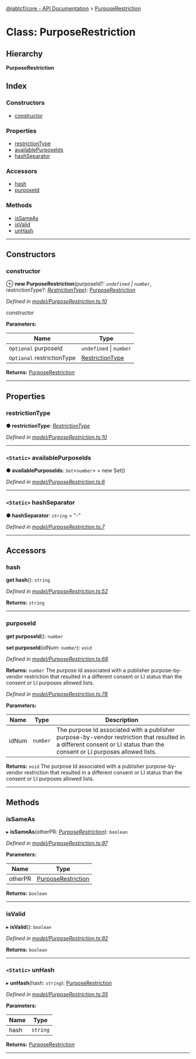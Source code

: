 [@iabtcf/core - API Documentation](../README.md) > [PurposeRestriction](../classes/purposerestriction.md)

# Class: PurposeRestriction

## Hierarchy

**PurposeRestriction**

## Index

### Constructors

* [constructor](purposerestriction.md#constructor)

### Properties

* [restrictionType](purposerestriction.md#restrictiontype)
* [availablePurposeIds](purposerestriction.md#availablepurposeids)
* [hashSeparator](purposerestriction.md#hashseparator)

### Accessors

* [hash](purposerestriction.md#hash)
* [purposeId](purposerestriction.md#purposeid)

### Methods

* [isSameAs](purposerestriction.md#issameas)
* [isValid](purposerestriction.md#isvalid)
* [unHash](purposerestriction.md#unhash)

---

## Constructors

<a id="constructor"></a>

###  constructor

⊕ **new PurposeRestriction**(purposeId?: *`undefined` \| `number`*, restrictionType?: *[RestrictionType](../enums/restrictiontype.md)*): [PurposeRestriction](purposerestriction.md)

*Defined in [model/PurposeRestriction.ts:10](https://github.com/chrispaterson/iabtcf-es/blob/2c1666e/modules/core/src/model/PurposeRestriction.ts#L10)*

constructor

**Parameters:**

| Name | Type |
| ------ | ------ |
| `Optional` purposeId | `undefined` \| `number` |
| `Optional` restrictionType | [RestrictionType](../enums/restrictiontype.md) |

**Returns:** [PurposeRestriction](purposerestriction.md)

___

## Properties

<a id="restrictiontype"></a>

###  restrictionType

**● restrictionType**: *[RestrictionType](../enums/restrictiontype.md)*

*Defined in [model/PurposeRestriction.ts:10](https://github.com/chrispaterson/iabtcf-es/blob/2c1666e/modules/core/src/model/PurposeRestriction.ts#L10)*

___
<a id="availablepurposeids"></a>

### `<Static>` availablePurposeIds

**● availablePurposeIds**: *`Set`<`number`>* =  new Set()

*Defined in [model/PurposeRestriction.ts:6](https://github.com/chrispaterson/iabtcf-es/blob/2c1666e/modules/core/src/model/PurposeRestriction.ts#L6)*

___
<a id="hashseparator"></a>

### `<Static>` hashSeparator

**● hashSeparator**: *`string`* = "-"

*Defined in [model/PurposeRestriction.ts:7](https://github.com/chrispaterson/iabtcf-es/blob/2c1666e/modules/core/src/model/PurposeRestriction.ts#L7)*

___

## Accessors

<a id="hash"></a>

###  hash

**get hash**(): `string`

*Defined in [model/PurposeRestriction.ts:52](https://github.com/chrispaterson/iabtcf-es/blob/2c1666e/modules/core/src/model/PurposeRestriction.ts#L52)*

**Returns:** `string`

___
<a id="purposeid"></a>

###  purposeId

**get purposeId**(): `number`

**set purposeId**(idNum: *`number`*): `void`

*Defined in [model/PurposeRestriction.ts:68](https://github.com/chrispaterson/iabtcf-es/blob/2c1666e/modules/core/src/model/PurposeRestriction.ts#L68)*

**Returns:** `number`
The purpose Id associated with a publisher purpose-by-vendor restriction that resulted in a different consent or LI status than the consent or LI purposes allowed lists.

*Defined in [model/PurposeRestriction.ts:78](https://github.com/chrispaterson/iabtcf-es/blob/2c1666e/modules/core/src/model/PurposeRestriction.ts#L78)*

**Parameters:**

| Name | Type | Description |
| ------ | ------ | ------ |
| idNum | `number` |  The purpose Id associated with a publisher purpose-by-vendor restriction that resulted in a different consent or LI status than the consent or LI purposes allowed lists. |

**Returns:** `void`
The purpose Id associated with a publisher purpose-by-vendor restriction that resulted in a different consent or LI status than the consent or LI purposes allowed lists.

___

## Methods

<a id="issameas"></a>

###  isSameAs

▸ **isSameAs**(otherPR: *[PurposeRestriction](purposerestriction.md)*): `boolean`

*Defined in [model/PurposeRestriction.ts:97](https://github.com/chrispaterson/iabtcf-es/blob/2c1666e/modules/core/src/model/PurposeRestriction.ts#L97)*

**Parameters:**

| Name | Type |
| ------ | ------ |
| otherPR | [PurposeRestriction](purposerestriction.md) |

**Returns:** `boolean`

___
<a id="isvalid"></a>

###  isValid

▸ **isValid**(): `boolean`

*Defined in [model/PurposeRestriction.ts:92](https://github.com/chrispaterson/iabtcf-es/blob/2c1666e/modules/core/src/model/PurposeRestriction.ts#L92)*

**Returns:** `boolean`

___
<a id="unhash"></a>

### `<Static>` unHash

▸ **unHash**(hash: *`string`*): [PurposeRestriction](purposerestriction.md)

*Defined in [model/PurposeRestriction.ts:35](https://github.com/chrispaterson/iabtcf-es/blob/2c1666e/modules/core/src/model/PurposeRestriction.ts#L35)*

**Parameters:**

| Name | Type |
| ------ | ------ |
| hash | `string` |

**Returns:** [PurposeRestriction](purposerestriction.md)

___

